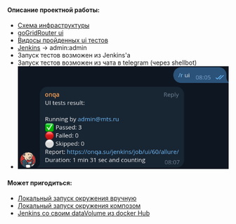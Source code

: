 #### Описание проектной работы:

- [Схема инфраструктуры](infra/docs/infra-schema.md)
- [goGridRouter ui](https://onqa.su/)
- [Видосы пройденных ui тестов](https://onqa.su/video/)
- [Jenkins](https://onqa.su/jenkins/) -> admin:admin
- Запуск тестов возможен из Jenkins'а
- Запуск тестов возможен из чата в telegram (через shellbot)
- <img alt="MarineGEO circle logo" src="./infra/docs/screenshots/tg.png"/>

#### Может пригодиться:
- [Локальный запуск окружения вручную](infra/docs/create_docker_run.md)
- [Локальный запуск окружения композом](infra/docs/create_docker_compose.md)
- [Jenkins со своим dataVolume из docker Hub](https://github.com/onemoreqa/JenkinsImageTutorial)
